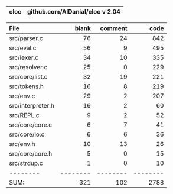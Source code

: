 cloc|github.com/AlDanial/cloc v 2.04
--- | ---

File|blank|comment|code
:-------|-------:|-------:|-------:
src/parser.c|76|24|842
src/eval.c|56|9|495
src/lexer.c|34|10|335
src/resolver.c|25|0|229
src/core/list.c|32|19|221
src/tokens.h|16|8|219
src/env.c|29|2|207
src/interpreter.h|16|2|60
src/REPL.c|9|2|52
src/core/core.c|6|7|41
src/core/io.c|6|6|36
src/env.h|10|13|26
src/core/core.h|5|0|15
src/strdup.c|1|0|10
--------|--------|--------|--------
SUM:|321|102|2788
